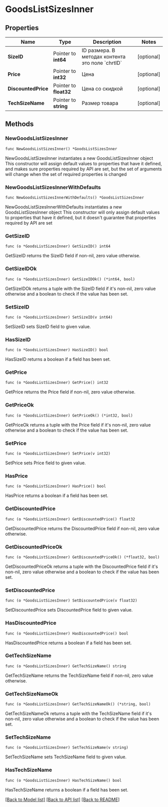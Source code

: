# GoodsListSizesInner

## Properties

Name | Type | Description | Notes
------------ | ------------- | ------------- | -------------
**SizeID** | Pointer to **int64** | ID размера. В методах контента это поле &#x60;chrtID&#x60; | [optional] 
**Price** | Pointer to **int32** | Цена | [optional] 
**DiscountedPrice** | Pointer to **float32** | Цена со скидкой | [optional] 
**TechSizeName** | Pointer to **string** | Размер товара | [optional] 

## Methods

### NewGoodsListSizesInner

`func NewGoodsListSizesInner() *GoodsListSizesInner`

NewGoodsListSizesInner instantiates a new GoodsListSizesInner object
This constructor will assign default values to properties that have it defined,
and makes sure properties required by API are set, but the set of arguments
will change when the set of required properties is changed

### NewGoodsListSizesInnerWithDefaults

`func NewGoodsListSizesInnerWithDefaults() *GoodsListSizesInner`

NewGoodsListSizesInnerWithDefaults instantiates a new GoodsListSizesInner object
This constructor will only assign default values to properties that have it defined,
but it doesn't guarantee that properties required by API are set

### GetSizeID

`func (o *GoodsListSizesInner) GetSizeID() int64`

GetSizeID returns the SizeID field if non-nil, zero value otherwise.

### GetSizeIDOk

`func (o *GoodsListSizesInner) GetSizeIDOk() (*int64, bool)`

GetSizeIDOk returns a tuple with the SizeID field if it's non-nil, zero value otherwise
and a boolean to check if the value has been set.

### SetSizeID

`func (o *GoodsListSizesInner) SetSizeID(v int64)`

SetSizeID sets SizeID field to given value.

### HasSizeID

`func (o *GoodsListSizesInner) HasSizeID() bool`

HasSizeID returns a boolean if a field has been set.

### GetPrice

`func (o *GoodsListSizesInner) GetPrice() int32`

GetPrice returns the Price field if non-nil, zero value otherwise.

### GetPriceOk

`func (o *GoodsListSizesInner) GetPriceOk() (*int32, bool)`

GetPriceOk returns a tuple with the Price field if it's non-nil, zero value otherwise
and a boolean to check if the value has been set.

### SetPrice

`func (o *GoodsListSizesInner) SetPrice(v int32)`

SetPrice sets Price field to given value.

### HasPrice

`func (o *GoodsListSizesInner) HasPrice() bool`

HasPrice returns a boolean if a field has been set.

### GetDiscountedPrice

`func (o *GoodsListSizesInner) GetDiscountedPrice() float32`

GetDiscountedPrice returns the DiscountedPrice field if non-nil, zero value otherwise.

### GetDiscountedPriceOk

`func (o *GoodsListSizesInner) GetDiscountedPriceOk() (*float32, bool)`

GetDiscountedPriceOk returns a tuple with the DiscountedPrice field if it's non-nil, zero value otherwise
and a boolean to check if the value has been set.

### SetDiscountedPrice

`func (o *GoodsListSizesInner) SetDiscountedPrice(v float32)`

SetDiscountedPrice sets DiscountedPrice field to given value.

### HasDiscountedPrice

`func (o *GoodsListSizesInner) HasDiscountedPrice() bool`

HasDiscountedPrice returns a boolean if a field has been set.

### GetTechSizeName

`func (o *GoodsListSizesInner) GetTechSizeName() string`

GetTechSizeName returns the TechSizeName field if non-nil, zero value otherwise.

### GetTechSizeNameOk

`func (o *GoodsListSizesInner) GetTechSizeNameOk() (*string, bool)`

GetTechSizeNameOk returns a tuple with the TechSizeName field if it's non-nil, zero value otherwise
and a boolean to check if the value has been set.

### SetTechSizeName

`func (o *GoodsListSizesInner) SetTechSizeName(v string)`

SetTechSizeName sets TechSizeName field to given value.

### HasTechSizeName

`func (o *GoodsListSizesInner) HasTechSizeName() bool`

HasTechSizeName returns a boolean if a field has been set.


[[Back to Model list]](../README.md#documentation-for-models) [[Back to API list]](../README.md#documentation-for-api-endpoints) [[Back to README]](../README.md)



